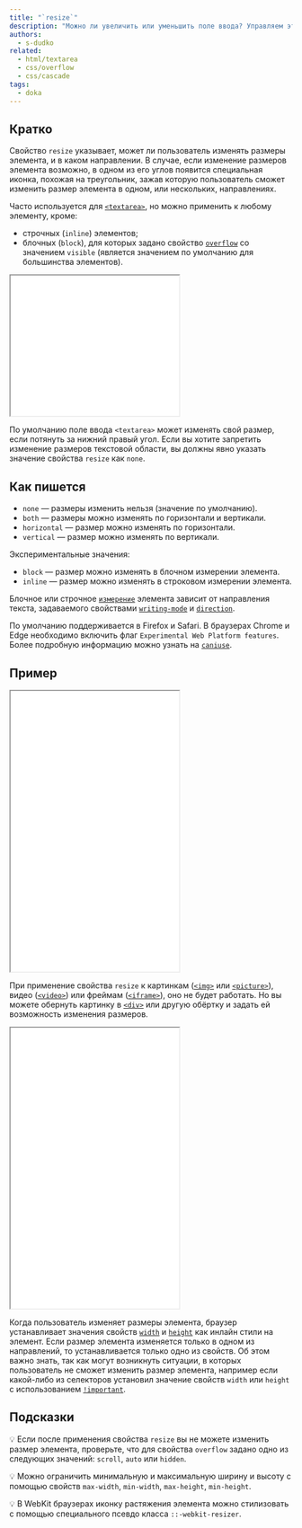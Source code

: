 ```yaml
---
title: "`resize`"
description: "Можно ли увеличить или уменьшить поле ввода? Управляем этим через стили."
authors:
  - s-dudko
related:
  - html/textarea
  - css/overflow
  - css/cascade
tags:
  - doka
---
```


## Кратко

Свойство `resize` указывает, может ли пользователь изменять размеры элемента, и в каком направлении. В случае, если изменение размеров элемента возможно, в одном из его углов появится специальная иконка, похожая на треугольник, зажав которую пользователь сможет изменить размер элемента в одном, или нескольких, направлениях.

Часто используется для [`<textarea>`](/html/textarea/), но можно применить к любому элементу, кроме:

- строчных (`inline`) элементов;
- блочных (`block`), для которых задано свойство [`overflow`](/css/overflow/) со значением `visible` (является значением по умолчанию для большинства элементов).

<iframe title="Простая textarea" src="demos/resize-textarea/" height="250"></iframe>

 По умолчанию поле ввода `<textarea>` может изменять свой размер, если потянуть за нижний правый угол. Если вы хотите запретить изменение размеров текстовой области, вы должны явно указать значение свойства `resize` как `none`.

## Как пишется

- `none` — размеры изменить нельзя (значение по умолчанию).
- `both` — размеры можно изменять по горизонтали и вертикали.
- `horizontal` — размер можно изменять по горизонтали.
- `vertical` — размер можно изменять по вертикали.

Экспериментальные значения:
- `block` — размер можно изменять в блочном измерении элемента.
- `inline` — размер можно изменять в строковом измерении элемента.

 Блочное или строчное [`измерение`](https://developer.mozilla.org/en-US/docs/Web/CSS/CSS_logical_properties_and_values) элемента зависит от направления текста, задаваемого свойствами [`writing-mode`](/css/writing-mode/) и [`direction`](https://developer.mozilla.org/en-US/docs/Web/CSS/direction).

 По умолчанию поддерживается в Firefox и Safari. В браузерах Chrome и Edge необходимо включить флаг `Experimental Web Platform features`. Более подробную информацию можно узнать на [`caniuse`](https://caniuse.com/mdn-css_properties_resize_flow_relative_support).

## Пример

<iframe title="Песочница resize" src="demos/resize-playground/" height="500"></iframe>

При применение свойства `resize` к картинкам ([`<img>`](/html/img/) или [`<picture>`](/html/picture/)), видео ([`<video>`](/html/video/)) или фреймам ([`<iframe>`](/html/iframe/)), оно не будет работать. Но вы можете обернуть картинку в [`<div>`](/html/div/) или другую обёртку и задать ей возможность изменения размеров.

<iframe title="Песочница resize" src="demos/resize-image/" height="500"></iframe>

Когда пользователь изменяет размеры элемента, браузер устанавливает значения свойств [`width`](/css/width/) и [`height`](/css/height/) как инлайн стили на элемент. Если размер элемента изменяется только в одном из направлений, то устанавливается только одно из свойств. Об этом важно знать, так как могут возникнуть ситуации, в которых пользователь не сможет изменить размер элемента, например если какой-либо из селекторов установил значение свойств `width` или `height` с использованием [`!important`](/css/important/).

## Подсказки

💡 Если после применения свойства `resize` вы не можете изменить размер элемента, проверьте, что для свойства `overflow` задано одно из следующих значений: `scroll`, `auto` или `hidden`.

💡 Можно ограничить минимальную и максимальную ширину и высоту с помощью свойств `max-width`, `min-width`, `max-height`, `min-height`.

💡 В WebKit браузерах иконку растяжения элемента можно стилизовать с помощью специального псевдо класса `::-webkit-resizer`.

